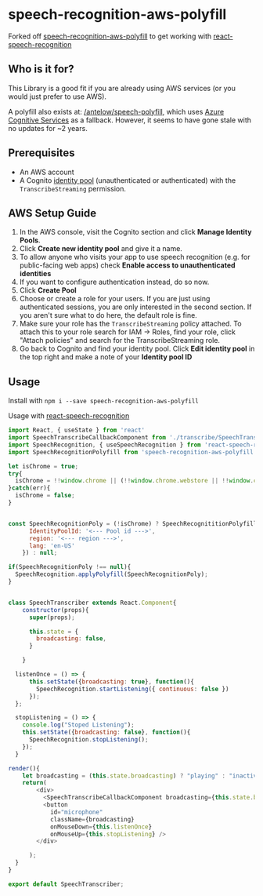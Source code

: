speech-recognition-aws-polyfill
===
Forked off [speech-recognition-aws-polyfill](https://github.com/ceuk/speech-recognition-aws-polyfill) to get working with  [react-speech-recognition](https://github.com/JamesBrill/react-speech-recognition)


## Who is it for?

This Library is a good fit if you are already using AWS services (or you would just prefer to use AWS).

A polyfill also exists at: [/antelow/speech-polyfill](https://github.com/anteloe/speech-polyfill), which uses [Azure Cognitive Services](https://azure.microsoft.com/en-gb/services/cognitive-services/) as a fallback. However, it seems to have gone stale with no updates for ~2 years.


## Prerequisites

* An AWS account
* A Cognito [identity pool](https://docs.aws.amazon.com/cognito/latest/developerguide/identity-pools.html) (unauthenticated or authenticated) with the `TranscribeStreaming` permission.

## AWS Setup Guide

1. In the AWS console, visit the Cognito section and click **Manage Identity Pools**.
1. Click **Create new identity pool** and give it a name.
1. To allow anyone who visits your app to use speech recognition (e.g. for public-facing web apps) check **Enable access to unauthenticated identities**
1. If you want to configure authentication instead, do so now.
1. Click **Create Pool**
1. Choose or create a role for your users. If you are just using authenticated sessions, you are only interested in the second section. If you aren't sure what to do here, the default role is fine.
1. Make sure your role has the `TranscribeStreaming` policy attached. To attach this to your role search for IAM -> Roles, find your role, click "Attach policies" and search for the TranscribeStreaming role.
1. Go back to Cognito and find your identity pool. Click **Edit identity pool** in the top right and make a note of your **Identity pool ID**

## Usage

Install with `npm i --save speech-recognition-aws-polyfill`

Usage with [react-speech-recognition](https://github.com/JamesBrill/react-speech-recognition)
```javascript
import React, { useState } from 'react'
import SpeechTranscribeCallbackComponent from './transcribe/SpeechTranscribeCallback'
import SpeechRecognition, { useSpeechRecognition } from 'react-speech-recognition';
import SpeechRecognitionPolyfill from 'speech-recognition-aws-polyfill'

let isChrome = true;
try{
  isChrome = !!window.chrome || (!!window.chrome.webstore || !!window.chrome.runtime);
}catch(err){
  isChrome = false;
}


const SpeechRecognitionPoly = (!isChrome) ? SpeechRecognititionPolyfill.create({
      IdentityPoolId: '<--- Pool id --->', 
      region: '<--- region --->',
      lang: 'en-US'
    }) : null;

if(SpeechRecognitionPoly !== null){
  SpeechRecognition.applyPolyfill(SpeechRecognitionPoly);
}


class SpeechTranscriber extends React.Component{
    constructor(props){
      super(props);

      this.state = {
        broadcasting: false,
      }

    }

  listenOnce = () => {
      this.setState({broadcasting: true}, function(){
        SpeechRecognition.startListening({ continuous: false })
      });
  };

  stopListening = () => {
    console.log("Stoped Listening");
    this.setState({broadcasting: false}, function(){
      SpeechRecognition.stopListening();
    });
  }

render(){
    let broadcasting = (this.state.broadcasting) ? "playing" : "inactive";
    return(
        <div>
          <SpeechTranscribeCallbackComponent broadcasting={this.state.broadcasting}/>
          <button 
            id="microphone" 
            className={broadcasting}
            onMouseDown={this.listenOnce} 
            onMouseUp={this.stopListening} />   
        </div>

      );
  }
}

export default SpeechTranscriber;

```

